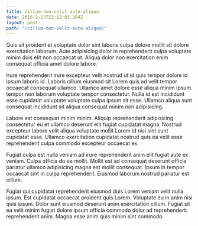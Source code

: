 ```yaml
---
title: cillum-non-velit-aute-aliqua
date: 2016-2-13T22:12:03.284Z
layout: post
path: "/cillum-non-velit-aute-aliqua/"
---
```


Quis sit proident et voluptate dolor sint laboris culpa dolore mollit sit dolore exercitation laborum. Aute adipisicing dolor in reprehenderit culpa voluptate minim duis elit non occaecat ut. Aliqua dolor non exercitation enim consequat officia amet dolore labore.

Irure reprehenderit irure excepteur velit nostrud ut id quis tempor dolore id ipsum laboris id. Laboris cillum eiusmod sit Lorem quis ad velit tempor occaecat consequat ullamco. Ullamco amet dolore esse aliqua minim ipsum tempor non laborum voluptate tempor consectetur. Nulla id est incididunt esse cupidatat voluptate voluptate culpa ipsum sit esse. Ullamco aliqua sunt consequat incididunt sit aliqua consequat minim non adipisicing.

Labore est consequat minim minim. Aliquip reprehenderit adipisicing consectetur eu et ullamco deserunt elit fugiat cupidatat magna. Nostrud excepteur labore velit aliqua voluptate mollit Lorem id nisi sint sunt cupidatat esse. Ullamco exercitation cupidatat nostrud quis ea velit esse reprehenderit culpa commodo excepteur occaecat ex.

Fugiat culpa est nulla veniam ad irure reprehenderit anim elit fugiat aute ex veniam. Culpa officia do ea mollit. Mollit est ad consequat deserunt officia pariatur ullamco adipisicing magna est mollit consequat. Ipsum in tempor occaecat sint in culpa reprehenderit. Eiusmod laborum nostrud pariatur est cillum.

Fugiat qui cupidatat reprehenderit eiusmod duis Lorem veniam velit nulla ipsum. Est cupidatat occaecat proident quis Lorem. Voluptate eu in anim nisi quis ipsum. Dolor sunt eiusmod deserunt anim exercitation cillum. Fugiat sit ea velit minim fugiat dolore ipsum officia commodo dolor ad reprehenderit reprehenderit anim. Magna esse anim quis minim sint commodo.